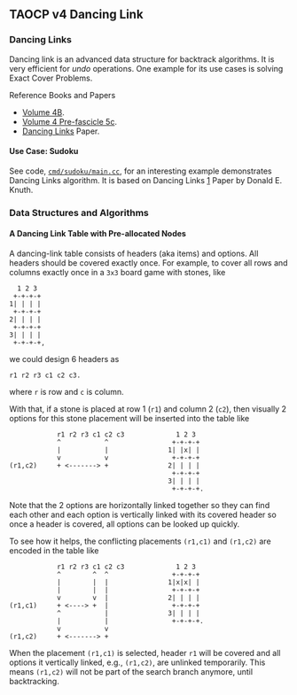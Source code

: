 ## TAOCP v4 Dancing Link

### Dancing Links

Dancing link is an advanced data structure for backtrack algorithms.  It is
very efficient for _undo_ operations. One example for its use cases is solving
Exact Cover Problems.

Reference Books and Papers
- [Volume 4B](https://www.amazon.com/Art-Computer-Programming-Combinatorial-Information/dp/0201038064).
- [Volume 4 Pre-fascicle 5c](https://www.amazon.com/Art-Computer-Programming-Fascicle-Preliminaries/dp/0134671791).
- [Dancing Links][1] Paper.

#### Use Case: Sudoku

See code, [`cmd/sudoku/main.cc`](cmd/sudoku/main.cc), for an interesting example
demonstrates Dancing Links algorithm. It is based on Dancing Links [1] Paper by
Donald E. Knuth.

[1]: https://arxiv.org/pdf/cs/0011047.pdf

### Data Structures and Algorithms

#### A Dancing Link Table with Pre-allocated Nodes

A dancing-link table consists of headers (aka items) and options.  All headers
should be covered exactly once. For example, to cover all rows and columns
exactly once in a `3x3` board game with stones, like
```
  1 2 3
 +-+-+-+
1| | | |
 +-+-+-+
2| | | |
 +-+-+-+
3| | | |
 +-+-+-+,
```
we could design 6 headers as
```
r1 r2 r3 c1 c2 c3.
```
where `r` is row and `c` is column.

With that, if a stone is placed at row 1 (`r1`) and column 2 (`c2`), then
visually 2 options for this stone placement will be inserted into the table like
```
            r1 r2 r3 c1 c2 c3             1 2 3
            ^           ^                +-+-+-+
            |           |               1| |x| |
            v           v                +-+-+-+
(r1,c2)     + <-------> +               2| | | |
                                         +-+-+-+
                                        3| | | |
                                         +-+-+-+.
```
Note that the 2 options are horizontally linked together so they can find each
other and each option is vertically linked with its covered header so once a
header is covered, all options can be looked up quickly.

To see how it helps, the conflicting placements `(r1,c1)` and `(r1,c2)` are
encoded in the table like
```
            r1 r2 r3 c1 c2 c3             1 2 3
            ^        ^  ^                +-+-+-+
            |        |  |               1|x|x| |
            |        |  |                +-+-+-+
            v        v  |               2| | | |
(r1,c1)     + <----> +  |                +-+-+-+
            ^           |               3| | | |
            |           |                +-+-+-+.
            v           v
(r1,c2)     + <-------> +
```
When the placement `(r1,c1)` is selected, header `r1` will be covered and all
options it vertically linked, e.g., `(r1,c2)`, are unlinked temporarily. This
means `(r1,c2)` will not be part of the search branch anymore, until
backtracking.

